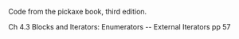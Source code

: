 Code from the pickaxe book, third edition.

Ch 4.3 Blocks and Iterators: Enumerators -- External Iterators pp 57
